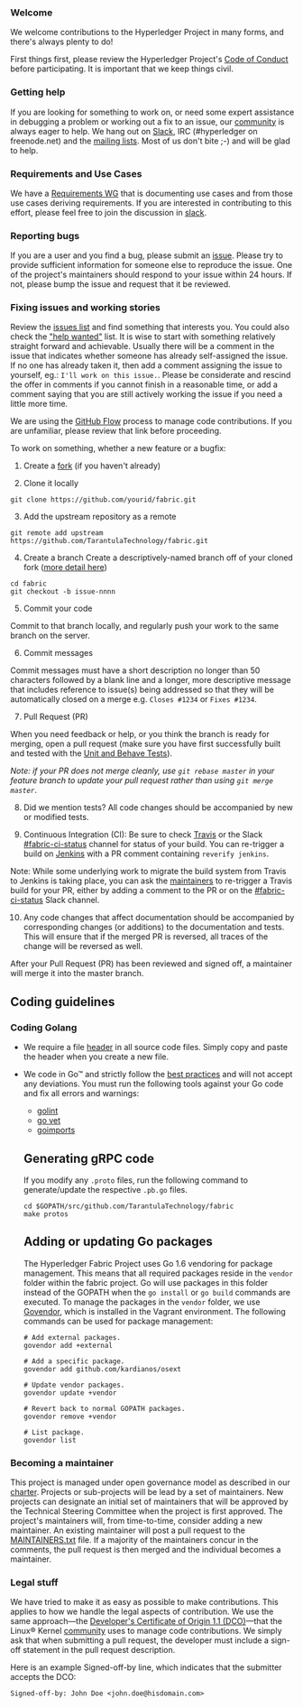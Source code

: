 ### Welcome

We welcome contributions to the Hyperledger Project in many forms, and there's always plenty to do!

First things first, please review the Hyperledger Project's [Code of Conduct](https://github.com/hyperledger/hyperledger/wiki/Hyperledger-Project-Code-of-Conduct) before participating. It is important that we keep things civil.

### Getting help
If you are looking for something to work on, or need some expert assistance in debugging a problem or working out a fix to an issue, our [community](https://www.hyperledger.org/community) is always eager to help. We hang out on [Slack](https://hyperledgerproject.slack.com/), IRC (#hyperledger on freenode.net) and the [mailing lists](http://lists.hyperledger.org/). Most of us don't bite ;-) and will be glad to help.

### Requirements and Use Cases
We have a [Requirements WG](https://github.com/hyperledger/hyperledger/wiki/Requirements-WG) that is documenting use cases and from those use cases deriving requirements. If you are interested in contributing to this effort, please feel free to join the discussion in [slack](https://hyperledgerproject.slack.com/messages/requirements/).

### Reporting bugs
If you are a user and you find a bug, please submit an [issue](https://github.com/TarantulaTechnology/fabric/issues). Please try to provide sufficient information for someone else to reproduce the issue. One of the project's maintainers should respond to your issue within 24 hours. If not, please bump the issue and request that it be reviewed.

### Fixing issues and working stories
Review the [issues list](https://github.com/TarantulaTechnology/fabric/issues) and find something that interests you. You could also check the ["help wanted"](https://github.com/TarantulaTechnology/fabric/issues?q=is%3Aissue+is%3Aopen+label%3A%22help+wanted%22) list. It is wise to start with something relatively straight forward and achievable. Usually there will be a comment in the issue that indicates whether someone has already self-assigned the issue. If no one has already taken it, then add a comment assigning the issue to yourself, eg.: ```I'll work on this issue.```. Please be considerate and rescind the offer in comments if you cannot finish in a reasonable time, or add a comment saying that you are still actively working the issue if you need a little more time.

We are using the [GitHub Flow](https://guides.github.com/introduction/flow/) process to manage code contributions. If you are unfamiliar, please review that link before proceeding.

To work on something, whether a new feature or a bugfix:
  1. Create a [fork](https://help.github.com/articles/fork-a-repo/) (if you haven't already)

  2. Clone it locally
  ```
  git clone https://github.com/yourid/fabric.git
  ```

  3. Add the upstream repository as a remote
  ```
  git remote add upstream https://github.com/TarantulaTechnology/fabric.git
  ```

  4. Create a branch
  Create a descriptively-named branch off of your cloned fork ([more detail here](https://help.github.com/articles/syncing-a-fork/))
  ```
  cd fabric
  git checkout -b issue-nnnn
  ```

  5. Commit your code

  Commit to that branch locally, and regularly push your work to the same branch on the server.

  6. Commit messages

  Commit messages must have a short description no longer than 50 characters followed by a blank line and a longer, more descriptive message that includes reference to issue(s) being addressed so that they will be automatically closed on a merge e.g. ```Closes #1234``` or ```Fixes #1234```.

  7. Pull Request (PR)

  When you need feedback or help, or you think the branch is ready for merging, open a pull request (make sure you have first successfully built and tested with the [Unit and Behave Tests](docs/dev-setup/install.md#3-test)).

   _Note: if your PR does not merge cleanly, use ```git rebase master``` in your feature branch to update your pull request rather than using ```git merge master```_.

  8. Did we mention tests? All code changes should be accompanied by new or modified tests.

  9. Continuous Integration (CI): Be sure to check [Travis](https://travis-ci.org/) or the Slack [#fabric-ci-status](https://hyperledgerproject.slack.com/messages/fabric-ci-status) channel for status of your build. You can re-trigger a build on [Jenkins](https://jenkins.io/) with a PR comment containing `reverify jenkins`.

   Note: While some underlying work to migrate the build system from Travis to Jenkins is taking place, you can ask the [maintainers](https://github.com/TarantulaTechnology/fabric/blob/master/MAINTAINERS.txt) to re-trigger a Travis build for your PR, either by adding a comment to the PR or on the [#fabric-ci-status](https://hyperledgerproject.slack.com/messages/fabric-ci-status) Slack channel.

  10. Any code changes that affect documentation should be accompanied by corresponding changes (or additions) to the documentation and tests. This will ensure that if the merged PR is reversed, all traces of the change will be reversed as well.

After your Pull Request (PR) has been reviewed and signed off, a maintainer will merge it into the master branch.

## Coding guidelines

### Coding Golang <a name="coding-go"></a>
- We require a file [header](https://github.com/TarantulaTechnology/fabric/blob/master/docs/dev-setup/headers.txt) in all source code files. Simply copy and paste the header when you create a new file.
- We code in Go&trade; and strictly follow the [best practices](http://golang.org/doc/effective_go.html)
and will not accept any deviations. You must run the following tools against your Go code and fix all errors and warnings:
  - [golint](https://github.com/golang/lint)
  - [go vet](https://golang.org/cmd/vet/)
  - [goimports](https://godoc.org/golang.org/x/tools/cmd/goimports)

  ## Generating gRPC code <a name="gRPC"></a>

  If you modify any `.proto` files, run the following command to generate/update the respective `.pb.go` files.

  ```
  cd $GOPATH/src/github.com/TarantulaTechnology/fabric
  make protos
  ```

  ## Adding or updating Go packages <a name="vendoring"></a>

  The Hyperledger Fabric Project uses Go 1.6 vendoring for package management. This means that all required packages reside in the `vendor` folder within the fabric project. Go will use packages in this folder instead of the GOPATH when the `go install` or `go build` commands are executed. To manage the packages in the `vendor` folder, we use [Govendor](https://github.com/kardianos/govendor), which is installed in the Vagrant environment. The following commands can be used for package management:

  ```
  # Add external packages.
  govendor add +external

  # Add a specific package.
  govendor add github.com/kardianos/osext

  # Update vendor packages.
  govendor update +vendor

  # Revert back to normal GOPATH packages.
  govendor remove +vendor

  # List package.
  govendor list
  ```

### Becoming a maintainer
This project is managed under open governance model as described in our  [charter](https://www.hyperledger.org/about/charter). Projects or sub-projects will be lead by a set of maintainers. New projects can designate an initial set of maintainers that will be approved by the Technical Steering Committee when the project is first approved. The project's maintainers will, from time-to-time, consider adding a new maintainer. An existing maintainer will post a pull request to the [MAINTAINERS.txt](MAINTAINERS.txt) file. If a majority of the maintainers concur in the comments, the pull request is then merged and the individual becomes a maintainer.

### Legal stuff
We have tried to make it as easy as possible to make contributions. This applies to how we handle the legal aspects of contribution. We use the same approach&mdash;the [Developer's Certificate of Origin 1.1 (DCO)](docs/biz/DCO1.1.txt)&mdash;that the Linux&reg; Kernel [community](http://elinux.org/Developer_Certificate_Of_Origin) uses to manage code contributions.
We simply ask that when submitting a pull request, the developer must include a sign-off statement in the pull request description.

Here is an example Signed-off-by line, which indicates that the submitter accepts the DCO:

```
Signed-off-by: John Doe <john.doe@hisdomain.com>
```
